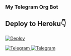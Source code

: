 ### My Telegram Org Bot


## Deploy to Heroku👇

[![Deploy](https://www.herokucdn.com/deploy/button.svg)](https://dashboard.heroku.com/new?button-url=https%3A%2F%2Fgithub.com%2FRaj-Anonymous%2FTelegram-Org-NsBot&template=https%3A%2F%2Fgithub.com%2FRaj-Anonynous%2FTelegram-Org-NSBot)


</a>
    <a href="https://telegram.me/NS_bot_Supporters">
        <img
            src="https://img.shields.io/badge/Support Group-blue?&style=for-the-badge&logo=Telegram"
            alt="Telegram"
        >



</a>
    <a href="https://telegram.me/NS_Bot_Updates">
        <img
            src="https://img.shields.io/badge/Updates Channel-blue?&style=for-the-badge&logo=Telegram"
            alt="Telegram"
        >
